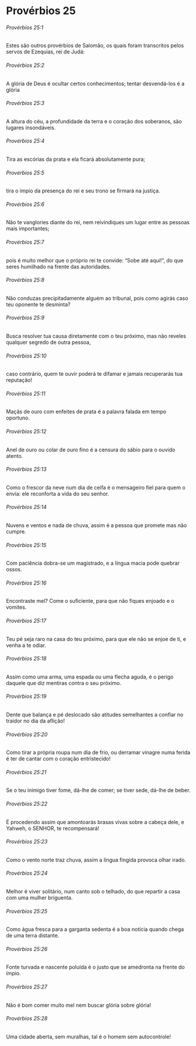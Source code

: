 # Provérbios 25

###### Provérbios 25:1

Estes são outros provérbios de Salomão, os quais foram transcritos pelos servos de Ezequias, rei de Judá:

###### Provérbios 25:2

A glória de Deus é ocultar certos conhecimentos; tentar desvendá-los é a glória

###### Provérbios 25:3

A altura do céu, a profundidade da terra e o coração dos soberanos, são lugares insondáveis.

###### Provérbios 25:4

Tira as escórias da prata e ela ficará absolutamente pura;

###### Provérbios 25:5

tira o ímpio da presença do rei e seu trono se firmará na justiça.

###### Provérbios 25:6

Não te vanglories diante do rei, nem reivindiques um lugar entre as pessoas mais importantes;

###### Provérbios 25:7

pois é muito melhor que o próprio rei te convide: “Sobe até aqui!”, do que seres humilhado na frente das autoridades.

###### Provérbios 25:8

Não conduzas precipitadamente alguém ao tribunal, pois como agirás caso teu oponente te desminta?

###### Provérbios 25:9

Busca resolver tua causa diretamente com o teu próximo, mas não reveles qualquer segredo de outra pessoa,

###### Provérbios 25:10

caso contrário, quem te ouvir poderá te difamar e jamais recuperarás tua reputação!

###### Provérbios 25:11

Maçãs de ouro com enfeites de prata é a palavra falada em tempo oportuno.

###### Provérbios 25:12

Anel de ouro ou colar de ouro fino é a censura do sábio para o ouvido atento.

###### Provérbios 25:13

Como o frescor da neve num dia de ceifa é o mensageiro fiel para quem o envia: ele reconforta a vida do seu senhor.

###### Provérbios 25:14

Nuvens e ventos e nada de chuva, assim é a pessoa que promete mas não cumpre.

###### Provérbios 25:15

Com paciência dobra-se um magistrado, e a língua macia pode quebrar ossos.

###### Provérbios 25:16

Encontraste mel? Come o suficiente, para que não fiques enjoado e o vomites.

###### Provérbios 25:17

Teu pé seja raro na casa do teu próximo, para que ele não se enjoe de ti, e venha a te odiar.

###### Provérbios 25:18

Assim como uma arma, uma espada ou uma flecha aguda, é o perigo daquele que diz mentiras contra o seu próximo.

###### Provérbios 25:19

Dente que balança e pé deslocado são atitudes semelhantes a confiar no traidor no dia da aflição!

###### Provérbios 25:20

Como tirar a própria roupa num dia de frio, ou derramar vinagre numa ferida é ter de cantar com o coração entristecido!

###### Provérbios 25:21

Se o teu inimigo tiver fome, dá-lhe de comer; se tiver sede, dá-lhe de beber.

###### Provérbios 25:22

É procedendo assim que amontoarás brasas vivas sobre a cabeça dele, e Yahweh, o SENHOR, te recompensará!

###### Provérbios 25:23

Como o vento norte traz chuva, assim a língua fingida provoca olhar irado.

###### Provérbios 25:24

Melhor é viver solitário, num canto sob o telhado, do que repartir a casa com uma mulher briguenta.

###### Provérbios 25:25

Como água fresca para a garganta sedenta é a boa notícia quando chega de uma terra distante.

###### Provérbios 25:26

Fonte turvada e nascente poluída é o justo que se amedronta na frente do ímpio.

###### Provérbios 25:27

Não é bom comer muito mel nem buscar glória sobre glória!

###### Provérbios 25:28

Uma cidade aberta, sem muralhas, tal é o homem sem autocontrole!

